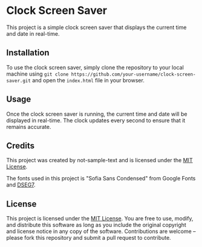 # Clock Screen Saver

This project is a simple clock screen saver that displays the current time and date in real-time.

## Installation

To use the clock screen saver, simply clone the repository to your local machine using `git clone https://github.com/your-username/clock-screen-saver.git` and open the `index.html` file in your browser.

## Usage

Once the clock screen saver is running, the current time and date will be displayed in real-time. The clock updates every second to ensure that it remains accurate.

## Credits

This project was created by not-sample-text and is licensed under the [MIT License](LICENSE).

The fonts used in this project is "Sofia Sans Condensed" from Google Fonts and [DSEG7](https://www.keshikan.net/fonts-e.html).

## License

This project is licensed under the [MIT License](LICENSE). You are free to use, modify, and distribute this software as long as you include the original copyright and license notice in any copy of the software. Contributions are welcome – please fork this repository and submit a pull request to contribute.

